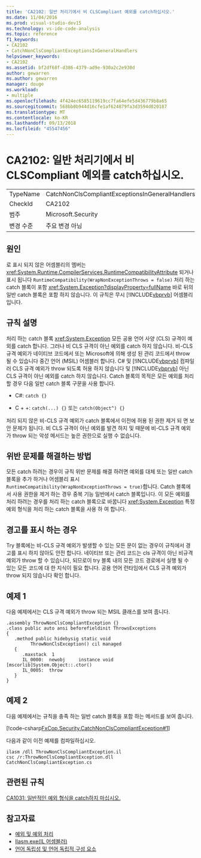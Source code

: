 ```yaml
---
title: 'CA2102: 일반 처리기에서 비 CLSCompliant 예외를 catch하십시오.'
ms.date: 11/04/2016
ms.prod: visual-studio-dev15
ms.technology: vs-ide-code-analysis
ms.topic: reference
f1_keywords:
- CA2102
- CatchNonClsCompliantExceptionsInGeneralHandlers
helpviewer_keywords:
- CA2102
ms.assetid: bf2df68f-d386-4379-ad9e-930a2c2e930d
author: gewarren
ms.author: gewarren
manager: douge
ms.workload:
- multiple
ms.openlocfilehash: 4f424ec6585119619cc7fa64efe5d436779b8a65
ms.sourcegitcommit: 568bb0b944d16cfe1af624879fa3d3594d020187
ms.translationtype: MT
ms.contentlocale: ko-KR
ms.lasthandoff: 09/13/2018
ms.locfileid: "45547456"
---
```

# <a name="ca2102-catch-non-clscompliant-exceptions-in-general-handlers"></a>CA2102: 일반 처리기에서 비 CLSCompliant 예외를 catch하십시오.

|||
|-|-|
|TypeName|CatchNonClsCompliantExceptionsInGeneralHandlers|
|CheckId|CA2102|
|범주|Microsoft.Security|
|변경 수준|주요 변경 아님|

## <a name="cause"></a>원인
 로 표시 되지 않은 어셈블리의 멤버는 <xref:System.Runtime.CompilerServices.RuntimeCompatibilityAttribute> 되거나 표시 됩니다 `RuntimeCompatibility(WrapNonExceptionThrows = false)` 처리 하는 catch 블록이 포함 <xref:System.Exception?displayProperty=fullName> 바로 뒤의 일반 catch 블록은 포함 하지 않습니다. 이 규칙은 무시 [!INCLUDE[vbprvb](../code-quality/includes/vbprvb_md.md)] 어셈블리입니다.

## <a name="rule-description"></a>규칙 설명
 처리 하는 catch 블록 <xref:System.Exception> 모든 공용 언어 사양 (CLS) 규격이 예외를 catch 합니다. 그러나 비 CLS 규격이 아닌 예외를 catch 하지 않습니다. 비-CLS 규격 예외가 네이티브 코드에서 또는 Microsoft에 의해 생성 된 관리 코드에서 throw 될 수 있습니다 중간 언어 (MSIL) 어셈블러 합니다. C# 및 [!INCLUDE[vbprvb](../code-quality/includes/vbprvb_md.md)] 컴파일러 CLS 규격 예외가 throw 되도록 허용 하지 않습니다 및 [!INCLUDE[vbprvb](../code-quality/includes/vbprvb_md.md)] 아닌 CLS 규격이 아닌 예외를 catch 하지 않습니다. Catch 블록의 목적은 모든 예외를 처리할 경우 다음 일반 catch 블록 구문을 사용 합니다.

- C#: `catch {}`

- C + +: `catch(...) {}` 또는 `catch(Object^) {}`

 처리 되지 않은 비-CLS 규격 예외가 catch 블록에서 이전에 허용 된 권한 제거 되 면 보안 문제가 됩니다. 비 CLS 규격이 아닌 예외를 발견 하지 및 때문에 비-CLS 규격 예외가 throw 되는 악성 메서드는 높은 권한으로 실행 수 없습니다.

## <a name="how-to-fix-violations"></a>위반 문제를 해결하는 방법
 모든 catch 하려는 경우이 규칙 위반 문제를 해결 하려면 예외를 대체 또는 일반 catch 블록을 추가 하거나 어셈블리 표시 `RuntimeCompatibility(WrapNonExceptionThrows = true)`합니다. Catch 블록에서 사용 권한을 제거 하는 경우 중복 기능 일반에서 catch 블록입니다. 이 모든 예외를 처리 하려는 경우를 처리 하는 catch 블록으로 바꿉니다 <xref:System.Exception> 특정 예외 형식을 처리 하는 catch 블록을 사용 하 여 합니다.

## <a name="when-to-suppress-warnings"></a>경고를 표시 하는 경우
 Try 블록에는 비-CLS 규격 예외가 발생할 수 있는 모든 문이 없는 경우이 규칙에서 경고를 표시 하지 않아도 안전 합니다. 네이티브 또는 관리 코드는 cls 규격이 아닌 비규격 예외가 throw 할 수 있습니다, 되므로이 try 블록 내의 모든 코드 경로에서 실행 될 수 있는 모든 코드에 대 한 지식이 필요 합니다. 공용 언어 런타임에서 CLS 규격 예외가 throw 되지 않습니다 확인 합니다.

## <a name="example-1"></a>예제 1
 다음 예제에서는 CLS 규격 예외가 throw 되는 MSIL 클래스를 보여 줍니다.

```
.assembly ThrowNonClsCompliantException {}
.class public auto ansi beforefieldinit ThrowsExceptions
{
   .method public hidebysig static void
         ThrowNonClsException() cil managed
   {
      .maxstack  1
      IL_0000:  newobj     instance void [mscorlib]System.Object::.ctor()
      IL_0005:  throw
   }
}
```

## <a name="example-2"></a>예제 2
 다음 예제에서는 규칙을 충족 하는 일반 catch 블록을 포함 하는 메서드를 보여 줍니다.

 [!code-csharp[FxCop.Security.CatchNonClsCompliantException#1](../code-quality/codesnippet/CSharp/ca2102-catch-non-clscompliant-exceptions-in-general-handlers_1.cs)]

 다음과 같이 이전 예제를 컴파일하십시오.

```
ilasm /dll ThrowNonClsCompliantException.il
csc /r:ThrowNonClsCompliantException.dll CatchNonClsCompliantException.cs
```

## <a name="related-rules"></a>관련된 규칙
 [CA1031: 일반적인 예외 형식을 catch하지 마십시오.](../code-quality/ca1031-do-not-catch-general-exception-types.md)

## <a name="see-also"></a>참고자료

- [예외 및 예외 처리](/dotnet/csharp/programming-guide/exceptions/exceptions-and-exception-handling)
- [Ilasm.exe(IL 어셈블러)](/dotnet/framework/tools/ilasm-exe-il-assembler)
- [언어 독립성 및 언어 독립적 구성 요소](/dotnet/standard/language-independence-and-language-independent-components)